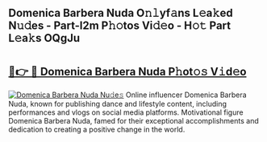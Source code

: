 ## Domenica Barbera Nuda O𝚗𝚕yf𝚊ns L𝚎a𝚔ed N𝚞𝚍es - Part-l2m P𝚑𝚘tos Vi𝚍𝚎o - H𝚘𝚝 Part L𝚎a𝚔s OQgJu

# <h2><a href="http://kfefkkn.oniu.top/?m=Domenica+Barbera+Nuda">🔗👉 🔴 Domenica Barbera Nuda P𝚑ot𝚘𝚜 V𝚒d𝚎o</a></h2>

[![Domenica Barbera Nuda Nu𝚍e𝚜](https://i.imgur.com/0qMVB7G.gif)](http://kfefkkn.oniu.top/?m=Domenica+Barbera+Nuda)
Online influencer Domenica Barbera Nuda, known for publishing dance and lifestyle content, including performances and vlogs on social media platforms. Motivational figure Domenica Barbera Nuda, famed for their exceptional accomplishments and dedication to creating a positive change in the world.  
